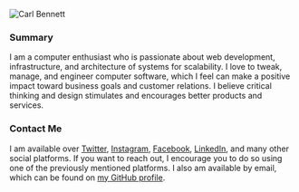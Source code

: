 ![Carl Bennett](https://s.gravatar.com/avatar/eccce39b148a7944aa80e57db8028351?s=150)

### Summary
I am a computer enthusiast who is passionate about web development, infrastructure, and architecture of systems for scalability. I love to tweak, manage, and engineer computer software, which I feel can make a positive impact toward business goals and customer relations. I believe critical thinking and design stimulates and encourages better products and services.

### Contact Me
I am available over [Twitter](https://twitter.com/carllbennett), [Instagram](https://www.instagram.com/carllbennett), [Facebook](https://www.facebook.com/Jailout2000), [LinkedIn](https://linkedin.com/in/carllbennett), and many other social platforms. If you want to reach out, I encourage you to do so using one of the previously mentioned platforms. I also am available by email, which can be found on [my GitHub profile](https://github.com/carlbennett).

